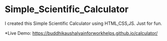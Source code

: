 # Simple_Scientific_Calculator
I created this Simple Scientific Calculator using HTML,CSS,JS.  Just for fun.

*Live Demo: https://buddhikaushalyainforworkhelps.github.io/calculator/
